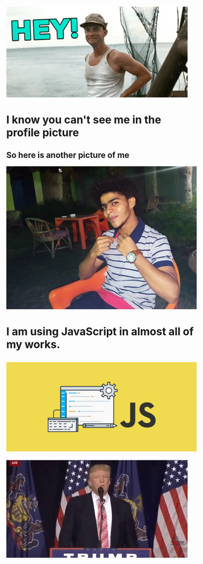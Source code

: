 ![](./images/hey.gif)
# I know you can't see me in the profile picture
## So here is another picture of me
![](./images/me1.jpg)
# I am using JavaScript in almost all of my works.
![](./images/js.jpg)
---
![](./images/bye.gif)
